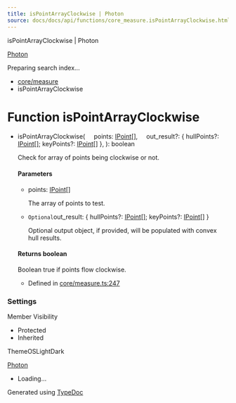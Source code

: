 ```yaml
---
title: isPointArrayClockwise | Photon
source: docs/docs/api/functions/core_measure.isPointArrayClockwise.html
---
```


isPointArrayClockwise | Photon

[Photon](../index.md)




Preparing search index...

* [core/measure](../modules/core_measure.md)
* isPointArrayClockwise

# Function isPointArrayClockwise

* isPointArrayClockwise(
      points: [IPoint](../interfaces/core_schema.IPoint.md)[],
      out\_result?: { hullPoints?: [IPoint](../interfaces/core_schema.IPoint.md)[]; keyPoints?: [IPoint](../interfaces/core_schema.IPoint.md)[] },
  ): boolean

  Check for array of points being clockwise or not.

  #### Parameters

  + points: [IPoint](../interfaces/core_schema.IPoint.md)[]

    The array of points to test.
  + `Optional`out\_result: { hullPoints?: [IPoint](../interfaces/core_schema.IPoint.md)[]; keyPoints?: [IPoint](../interfaces/core_schema.IPoint.md)[] }

    Optional output object, if provided, will be populated with convex hull results.

  #### Returns boolean

  Boolean true if points flow clockwise.

  + Defined in [core/measure.ts:247](https://github.com/mwhite454/photon/blob/main/packages/photon/src/core/measure.ts#L247)

### Settings

Member Visibility

* Protected
* Inherited

ThemeOSLightDark

[Photon](../index.md)

* Loading...

Generated using [TypeDoc](https://typedoc.org/)
